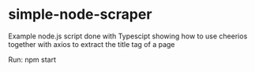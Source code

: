 # simple-node-scraper
Example node.js script done with Typescipt showing how to use cheerios together with axios to extract the title tag of a page

Run: npm start
